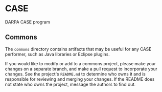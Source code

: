# CASE
DARPA CASE program


## Commons
The `commons` directory contains artifacts that may be useful for any CASE performer, such as Java libraries or Eclipse plugins.

If you would like to modify or add to a commons project, please make your changes on a separate branch, and make a pull request to incorporate your changes.  See the project's `README.md` to determine who owns it and is responsible for reviewing and merging your changes.  If the README does not state who owns the project, message the authors to find out.